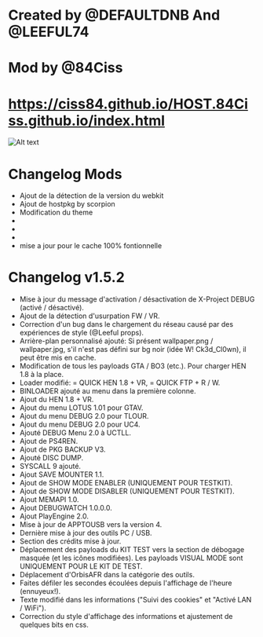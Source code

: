 # Created by @DEFAULTDNB And @LEEFUL74

# Mod by @84Ciss

# https://ciss84.github.io/HOST.84Ciss.github.io/index.html

![Alt text](https://github.com/ciss84/HOST.84Ciss.github.io/blob/master/Capture.PNG?raw=true "Title")

# Changelog Mods
- Ajout de la détection de la version du webkit
- Ajout de hostpkg by scorpion
- Modification du theme
- 
-
-
- mise a jour pour le cache 100% fontionnelle
# Changelog v1.5.2
- Mise à jour du message d'activation / désactivation de X-Project DEBUG (activé / désactivé).
- Ajout de la détection d'usurpation FW / VR.
- Correction d'un bug dans le chargement du réseau causé par des expériences de style (@Leeful props).
- Arrière-plan personnalisé ajouté: Si présent wallpaper.png / wallpaper.jpg, s'il n'est pas défini sur bg noir (idée W! Ck3d_Cl0wn), il peut être mis en cache.
- Modification de tous les payloads GTA / BO3 (etc.). Pour charger HEN 1.8 à la place.
- Loader modifié: = QUICK HEN 1.8 + VR, = QUICK FTP + R / W.
- BINLOADER ajouté au menu dans la première colonne.
- Ajout du HEN 1.8 + VR.
- Ajout du menu LOTUS 1.01 pour GTAV.
- Ajout du menu DEBUG 2.0 pour TLOUR.
- Ajout du menu DEBUG 2.0 pour UC4.
- Ajouté DEBUG Menu 2.0 à UCTLL.
- Ajout de PS4REN.
- Ajout de PKG BACKUP V3.
- Ajouté DISC DUMP.
- SYSCALL 9 ajouté.
- Ajout SAVE MOUNTER 1.1.
- Ajout de SHOW MODE ENABLER (UNIQUEMENT POUR TESTKIT).
- Ajout de SHOW MODE DISABLER (UNIQUEMENT POUR TESTKIT).
- Ajout MEMAPI 1.0.
- Ajout DEBUGWATCH 1.0.0.0.
- Ajout PlayEngine 2.0.
- Mise à jour de APPTOUSB vers la version 4.
- Dernière mise à jour des outils PC / USB.
- Section des crédits mise à jour.
- Déplacement des payloads du KIT TEST vers la section de débogage masquée (et les icônes modifiées). Les payloads VISUAL MODE sont UNIQUEMENT POUR LE KIT DE TEST.
- Déplacement d'OrbisAFR dans la catégorie des outils.
- Faites défiler les secondes écoulées depuis l'affichage de l'heure (ennuyeux!).
- Texte modifié dans les informations ("Suivi des cookies" et "Activé LAN / WiFi").
- Correction du style d'affichage des informations et ajustement de quelques bits en css.
